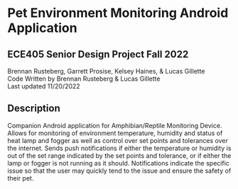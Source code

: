 # Pet Environment Monitoring Android Application

## ECE405 Senior Design Project Fall 2022

Brennan Rusteberg, Garrett Prosise, Kelsey Haines, & Lucas Gillette   
Code Written by Brennan Rusteberg & Lucas Gillette  
Last updated 11/20/2022


## Description
Companion Android application for Amphibian/Reptile Monitoring Device. Allows for monitoring of environment temperature, humidity and status of heat lamp and fogger as well as control over set points and tolerances over the internet. Sends push notifications if either the temperature or humidity is out of the set range indicated by the set points and tolerance, or if either the lamp or fogger is not running as it should. Notifications indicate the specific issue so that the user may quickly tend to the issue and ensure the safety of their pet.

